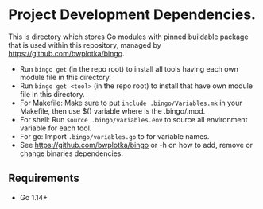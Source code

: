 # Project Development Dependencies.

This is directory which stores Go modules with pinned buildable package that is used within this repository, managed by https://github.com/bwplotka/bingo.

* Run `bingo get` (in the repo root) to install all tools having each own module file in this directory.
* Run `bingo get <tool>` (in the repo root) to install <tool> that have own module file in this directory.
* For Makefile: Make sure to put `include .bingo/Variables.mk` in your Makefile, then use $(<upper case tool name>) variable where <tool> is the .bingo/<tool>.mod.
* For shell: Run `source .bingo/variables.env` to source all environment variable for each tool.
* For go: Import `.bingo/variables.go` to for variable names.
* See https://github.com/bwplotka/bingo or -h on how to add, remove or change binaries dependencies.

## Requirements

* Go 1.14+
